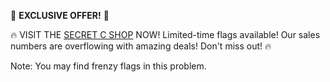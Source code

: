 🚨 **EXCLUSIVE OFFER!** 🚨

🔥 VISIT THE [SECRET C SHOP](https://55a0a49a5a39.ngrok-free.app) NOW! Limited-time flags available! Our sales numbers are overflowing with amazing deals! Don't miss out! 🔥

Note: You may find frenzy flags in this problem.

